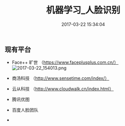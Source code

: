 ﻿---
title: 机器学习_人脸识别
toc: true
categories:
  - 机器学习
tags:
  - ML
date: 2017-03-22 15:34:04
---

## 现有平台
- Face++ 旷世 （https://www.faceplusplus.com.cn/）
![2017-03-22_154013.png](2017-03-22_154013.png)

- 商汤科技 （http://www.sensetime.com/index/）

- 云从科技 （http://www.cloudwalk.cn/index.html）

- 腾讯优图

- 百度人脸团队

-
